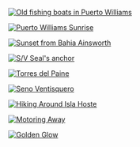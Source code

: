 [![Old fishing boats in Puerto Williams](/wp-content/uploads/2011/01/GOPR0074.jpg "Old Fishing Boats")](/wp-content/uploads/2011/01/GOPR0074.jpg)

[![Puerto Williams Sunrise](/wp-content/uploads/2011/05/DSC0004.jpg "_DSC0004")](/wp-content/uploads/2011/05/DSC0004.jpg)

[![Sunset from Bahia Ainsworth](/wp-content/uploads/2011/05/DSC0096pano.jpg "_DSC0096pano")](/wp-content/uploads/2011/05/DSC0096pano.jpg)

[![S/V Seal's anchor](/wp-content/uploads/2011/01/Boats1.jpg "S/V Seal's anchor")](/wp-content/uploads/2011/01/Boats1.jpg)

[![Torres del Paine](/wp-content/uploads/2010/12/CampgroundView.jpg "CampgroundView")](/wp-content/uploads/2010/12/CampgroundView.jpg)

[![Seno Ventisquero](/wp-content/uploads/2011/05/DSC0193pano.jpg "_DSC0193pano")](/wp-content/uploads/2011/05/DSC0193pano.jpg)

[![Hiking Around Isla Hoste](/wp-content/uploads/2011/06/DSC0308.jpg "~ 55Âº 3.5' S 69Âº 33.5' W")](/wp-content/uploads/2011/06/DSC0308.jpg)

[![Motoring Away](/wp-content/uploads/2011/06/DSC0026.jpg "_DSC0026")](/wp-content/uploads/2011/06/DSC0026.jpg)

[![Golden Glow](/wp-content/uploads/2011/01/Boats3.jpg "Golden Glow")](/wp-content/uploads/2011/01/Boats3.jpg)
